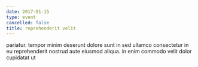 ```yaml
---
date: 2017-01-15
type: event
cancelled: false
title: reprehenderit velit
---
```

pariatur. tempor minim deserunt dolore sunt in sed ullamco consectetur in eu reprehenderit nostrud aute eiusmod aliqua. in enim commodo velit dolor cupidatat ut